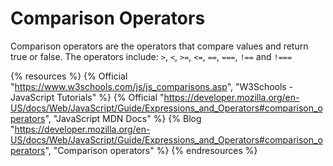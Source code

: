 # Comparison Operators

Comparison operators are the operators that compare values and return true or false. The operators include: `>`, `<`, `>=`, `<=`, `==`, `===`, `!==` and `!===`

{% resources %}
  {% Official "https://www.w3schools.com/js/js_comparisons.asp", "W3Schools - JavaScript Tutorials" %}
  {% Official "https://developer.mozilla.org/en-US/docs/Web/JavaScript/Guide/Expressions_and_Operators#comparison_operators", "JavaScript MDN Docs" %}
  {% Blog "https://developer.mozilla.org/en-US/docs/Web/JavaScript/Guide/Expressions_and_Operators#comparison_operators", "Comparison operators" %}
{% endresources %}
